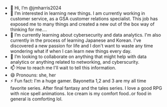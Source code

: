 - 👋 Hi, I’m @jmharris2024
- 👀 I’m interested in learning new things. I am currently working in customer service, as a GSA customer relations specialist. This job has exposed me to many things and created a new out of the box way of thinking for me....
- 🌱 I’m currently learning about cybersecurity and data analytics. I'm also currently in the process of learning Japanese and Korean. I've discovered a new passion for life and I don't want to waste any time wondering what if when I can learn new things every day.
- 💞️ I’m looking to collaborate on anything that might help with data analytics or anything related to networking, and cyberscurity.
- 📫 How to reach me I'll wait to tell this information.
- 😄 Pronouns: she, her
- ⚡ Fun fact: I'm a huge gamer. Bayonetta 1,2 and 3 are my all time favorite series. After final fantasy and the tales series. I love a good RPG with nice spell animations. Ice cream is my comfort food..or food in general is comforting lol. 

<!---
jmharris2024/jmharris2024 is a ✨ special ✨ repository because its `README.md` (this file) appears on your GitHub profile.
You can click the Preview link to take a look at your changes.
--->
